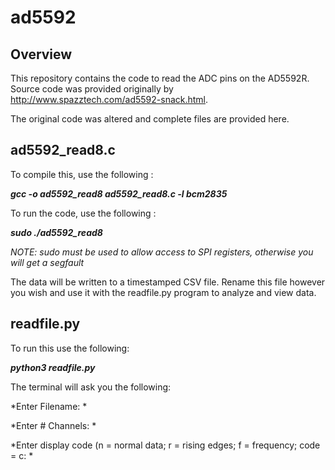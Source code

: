 # ad5592
## Overview
This repository contains the code to read the ADC pins on the AD5592R. Source code was provided originally by http://www.spazztech.com/ad5592-snack.html.

The original code was altered and complete files are provided here.

## ad5592_read8.c


To compile this, use the following :

***gcc -o ad5592_read8 ad5592_read8.c -l bcm2835***

To run the code, use the following :

***_sudo ./ad5592_read8_***

*NOTE: sudo must be used to allow access to SPI registers, otherwise you will get a segfault*


The data will be written to a timestamped CSV file. Rename this file however you wish and use it with the readfile.py program to analyze and view data.

## readfile.py


To run this use the following:

***python3 readfile.py***


The terminal will ask you the following:


*Enter Filename: *

*Enter # Channels: *

*Enter display code (n = normal data; r = rising edges; f = frequency; code = c: *



